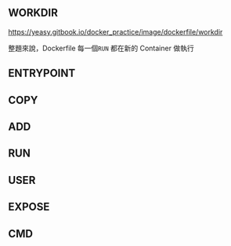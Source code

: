 

## WORKDIR
https://yeasy.gitbook.io/docker_practice/image/dockerfile/workdir

整題來說，Dockerfile 每一個`RUN` 都在新的 Container 做執行

## ENTRYPOINT


## COPY 
## ADD 
## RUN
## USER 
## EXPOSE 
## CMD 